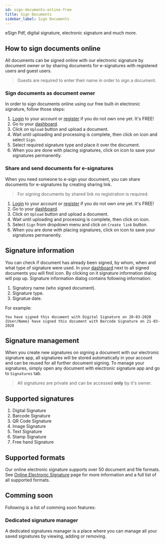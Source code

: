 ```yaml
---
id: sign-documents-online-free
title: Sign Documents
sidebar_label: Sign Documents
---
```


eSign Pdf, digital signature, electronic signature and much more.

## How to sign documents online
All documents can be signed online with our electronic signature by document owner or by sharing documents for e-signatures with registered users and guest users.  
> Guests are required to enter their name in order to sign a document.

### Sign documents as document owner
In order to sign documents online using our free built-in electronic signature, follow those steps:
1. [Login](https://conholdate.app/signin) to your account or [register](https://conholdate.app/signin) if you do not own one yet. It's FREE!
1. Go to your [dashboard](https://dashboard.conholdate.app).
1. Click on `Upload` button and upload a document.
1. Wait until uploading and processing is complete, then click on <i class="fas fa-ellipsis-v"></i> icon and select `Sign`.
1. Select required signature type and place it over the document.
1. When you are done with placing signatures, click on <i class="fas fa-save"></i> icon to save your signatures permanently.

### Share and send documents for e-signatures
When you need someone to e-sign your document, you can share documents for e-signatures by creating sharing link.
> For signing documents by shared link no registration is required.
1. [Login](https://conholdate.app/signin) to your account or [register](https://conholdate.app/signin) if you do not own one yet. It's FREE!
1. Go to your [dashboard](https://dashboard.conholdate.app).
1. Click on `Upload` button and upload a document.
1. Wait until uploading and processing is complete, then click on <i class="fas fa-link"></i> icon.
1. Select `Sign` from dropdown menu and click on `Create link` button.
1. When you are done with placing signatures, click on <i class="fas fa-save"></i> icon to save your signatures permanently.

## Signature information
You can check if document has already been signed, by whom, when and what type of signature were used.
In your [dashboard](https://dashboard.conholdate.app) next to all signed documents you will find <i class="fas fa-fingerprint"></i> icon. By clicking on it signature information dialog will pop up.
Signature information dialog contains following information:
1. Signatory name (who signed document).
1. Signature type.
1. Signatue date.

For example:
```text
You have signed this document with Digital Signature on 20-03-2020
{User/Name} have signed this document with Barcode Signature on 21-03-2020
```

## Signature management
When you create new signatures on signing a document with our electronic signature app, all signatures will be stored automatically in your account and can be reused for all further document signing.
To manage your signatures, simply open any document with electronic signature app and go to `Signatures` tab.

> All signatures are private and can be accessed **only** by it's owner.

## Supported signatures
1. Digital Signature
1. Barcode Signature
1. QR Code Signature
1. Image Signature
1. Text Signature
1. Stamp Signature
1. Free hand Signature

## Supported formats
Our online electronic signature supports over 50 document and file formats.
See [Online Electronic Signature](https://conholdate.app/features/sign-documents-online) page for more information and a full list of all supported formats.

## Comming soon
Following is a list of comming soon features:

### Dedicated signature manager
A dedicated signatures manager is a place where you can manage all your saved signatures by viewing, adding or removing.